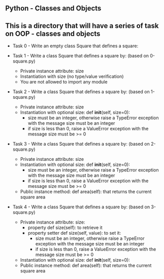 **Python - Classes and Objects**
---
This is a directory that will have a series of task on OOP - classes and objects
---
- Task 0 - Write an empty class Square that defines a square:
- Task 1 - Write a class Square that defines a square by: (based on 0-square.py)

	- Private instance attribute: size
	- Instantiation with size (no type/value verification)
	- You are not allowed to import any module
- Task 2 - Write a class Square that defines a square by: (based on 1-square.py)
	
	- Private instance attribute: size
	- Instantiation with optional size: def __init__(self, size=0):
		- size must be an integer, otherwise raise a TypeError exception with the message size must be an integer
		- if size is less than 0, raise a ValueError exception with the message size must be >= 0

- Task 3 - Write a class Square that defines a square by: (based on 2-square.py)

	- Private instance attribute: size
	- Instantiation with optional size: def __init__(self, size=0):
		- size must be an integer, otherwise raise a TypeError exception with the message size must be an integer
		- if size is less than 0, raise a ValueError exception with the message size must be >= 0
	- Public instance method: def area(self): that returns the current square area

- Task 4 - Write a class Square that defines a square by: (based on 3-square.py)

	- Private instance attribute: size:
		- property def size(self): to retrieve it
		- property setter def size(self, value): to set it:
			- size must be an integer, otherwise raise a TypeError exception with the message size must be an integer
			- if size is less than 0, raise a ValueError exception with the message size must be >= 0
	- Instantiation with optional size: def __init__(self, size=0):
	- Public instance method: def area(self): that returns the current square area


